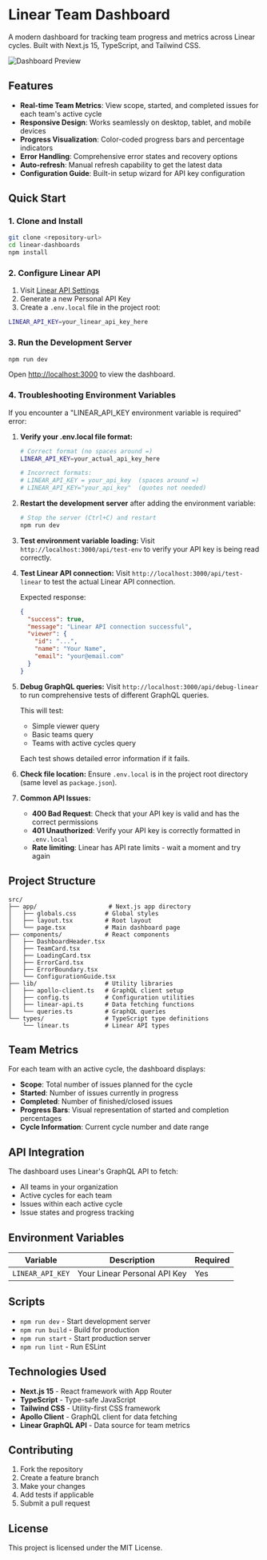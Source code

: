 # Linear Team Dashboard

A modern dashboard for tracking team progress and metrics across Linear cycles. Built with Next.js 15, TypeScript, and Tailwind CSS.

![Dashboard Preview](https://via.placeholder.com/800x400/f3f4f6/374151?text=Linear+Team+Dashboard)

## Features

- **Real-time Team Metrics**: View scope, started, and completed issues for each team's active cycle
- **Responsive Design**: Works seamlessly on desktop, tablet, and mobile devices
- **Progress Visualization**: Color-coded progress bars and percentage indicators
- **Error Handling**: Comprehensive error states and recovery options
- **Auto-refresh**: Manual refresh capability to get the latest data
- **Configuration Guide**: Built-in setup wizard for API key configuration

## Quick Start

### 1. Clone and Install

```bash
git clone <repository-url>
cd linear-dashboards
npm install
```

### 2. Configure Linear API

1. Visit [Linear API Settings](https://linear.app/settings/api)
2. Generate a new Personal API Key
3. Create a `.env.local` file in the project root:

```bash
LINEAR_API_KEY=your_linear_api_key_here
```

### 3. Run the Development Server

```bash
npm run dev
```

Open [http://localhost:3000](http://localhost:3000) to view the dashboard.

### 4. Troubleshooting Environment Variables

If you encounter a "LINEAR_API_KEY environment variable is required" error:

1. **Verify your .env.local file format:**
   ```bash
   # Correct format (no spaces around =)
   LINEAR_API_KEY=your_actual_api_key_here

   # Incorrect formats:
   # LINEAR_API_KEY = your_api_key  (spaces around =)
   # LINEAR_API_KEY="your_api_key"  (quotes not needed)
   ```

2. **Restart the development server** after adding the environment variable:
   ```bash
   # Stop the server (Ctrl+C) and restart
   npm run dev
   ```

3. **Test environment variable loading:**
   Visit `http://localhost:3000/api/test-env` to verify your API key is being read correctly.

4. **Test Linear API connection:**
   Visit `http://localhost:3000/api/test-linear` to test the actual Linear API connection.

   Expected response:
   ```json
   {
     "success": true,
     "message": "Linear API connection successful",
     "viewer": {
       "id": "...",
       "name": "Your Name",
       "email": "your@email.com"
     }
   }
   ```

5. **Debug GraphQL queries:**
   Visit `http://localhost:3000/api/debug-linear` to run comprehensive tests of different GraphQL queries.

   This will test:
   - Simple viewer query
   - Basic teams query
   - Teams with active cycles query

   Each test shows detailed error information if it fails.

5. **Check file location:**
   Ensure `.env.local` is in the project root directory (same level as `package.json`).

6. **Common API Issues:**
   - **400 Bad Request**: Check that your API key is valid and has the correct permissions
   - **401 Unauthorized**: Verify your API key is correctly formatted in `.env.local`
   - **Rate limiting**: Linear has API rate limits - wait a moment and try again

## Project Structure

```
src/
├── app/                    # Next.js app directory
│   ├── globals.css        # Global styles
│   ├── layout.tsx         # Root layout
│   └── page.tsx           # Main dashboard page
├── components/            # React components
│   ├── DashboardHeader.tsx
│   ├── TeamCard.tsx
│   ├── LoadingCard.tsx
│   ├── ErrorCard.tsx
│   ├── ErrorBoundary.tsx
│   └── ConfigurationGuide.tsx
├── lib/                   # Utility libraries
│   ├── apollo-client.ts   # GraphQL client setup
│   ├── config.ts          # Configuration utilities
│   ├── linear-api.ts      # Data fetching functions
│   └── queries.ts         # GraphQL queries
└── types/                 # TypeScript type definitions
    └── linear.ts          # Linear API types
```

## Team Metrics

For each team with an active cycle, the dashboard displays:

- **Scope**: Total number of issues planned for the cycle
- **Started**: Number of issues currently in progress
- **Completed**: Number of finished/closed issues
- **Progress Bars**: Visual representation of started and completion percentages
- **Cycle Information**: Current cycle number and date range

## API Integration

The dashboard uses Linear's GraphQL API to fetch:

- All teams in your organization
- Active cycles for each team
- Issues within each active cycle
- Issue states and progress tracking

## Environment Variables

| Variable | Description | Required |
|----------|-------------|----------|
| `LINEAR_API_KEY` | Your Linear Personal API Key | Yes |

## Scripts

- `npm run dev` - Start development server
- `npm run build` - Build for production
- `npm run start` - Start production server
- `npm run lint` - Run ESLint

## Technologies Used

- **Next.js 15** - React framework with App Router
- **TypeScript** - Type-safe JavaScript
- **Tailwind CSS** - Utility-first CSS framework
- **Apollo Client** - GraphQL client for data fetching
- **Linear GraphQL API** - Data source for team metrics

## Contributing

1. Fork the repository
2. Create a feature branch
3. Make your changes
4. Add tests if applicable
5. Submit a pull request

## License

This project is licensed under the MIT License.
